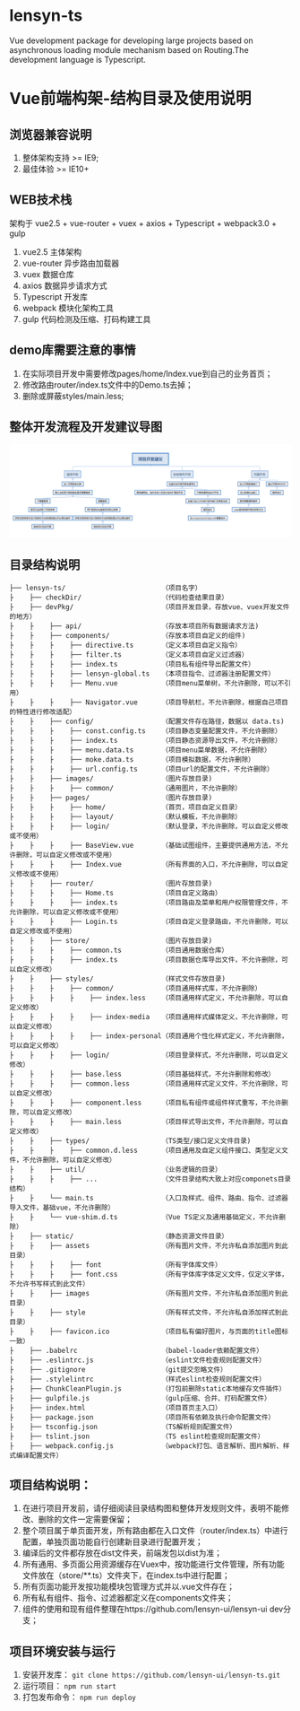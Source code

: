 
# lensyn-ts
Vue development package for developing large projects based on asynchronous loading module mechanism based on Routing.The development language is Typescript.

# Vue前端构架-结构目录及使用说明

## 浏览器兼容说明

1. 整体架构支持 >= IE9;
2. 最佳体验 >= IE10+

## WEB技术栈

架构于 vue2.5 + vue-router + vuex + axios + Typescript + webpack3.0 + gulp
1. vue2.5 主体架构
2. vue-router 异步路由加载器
3. vuex 数据仓库
4. axios 数据异步请求方式
5. Typescript 开发库
6. webpack 模块化架构工具
7. gulp 代码检测及压缩、打码构建工具

## demo库需要注意的事情
1. 在实际项目开发中需要修改pages/home/Index.vue到自己的业务首页；
2. 修改路由router/index.ts文件中的Demo.ts去掉；
3. 删除或屏蔽styles/main.less;

## 整体开发流程及开发建议导图
![avatar](./project-mind.png)


## 目录结构说明

```
├── lensyn-ts/                        （项目名字）
├    ├── checkDir/                    （代码检查结果目录）
├    ├── devPkg/                      （项目开发目录，存放vue、vuex开发文件的地方）
├    ├    ├── api/                    （存放本项目所有数据请求方法)
├    ├    ├── components/             （存放本项目自定义的组件)
├    ├    ├    ├── directive.ts       （定义本项目自定义指令）
├    ├    ├    ├── filter.ts          （定义本项目自定义过滤器）
├    ├    ├    ├── index.ts           （项目私有组件导出配置文件）
├    ├    ├    ├── lensyn-global.ts   （本项目指令、过滤器注册配置文件）
├    ├    ├    ├── Menu.vue           （项目menu菜单树，不允许删除，可以不引用）
├    ├    ├    ├── Navigator.vue      （项目导航栏，不允许删除，根据自己项目的特性进行修改适配）
├    ├    ├── config/                 （配置文件存在路径，数据以 data.ts)
├    ├    ├    ├── const.config.ts    （项目静态变量配置文件，不允许删除）
├    ├    ├    ├── index.ts           （项目静态资源导出文件，不允许删除）
├    ├    ├    ├── menu.data.ts       （项目menu菜单数据，不允许删除）
├    ├    ├    ├── moke.data.ts       （项目模拟数据，不允许删除）
├    ├    ├    ├── url.config.ts      （项目url的配置文件，不允许删除）
├    ├    ├── images/                 （图片存放目录)
├    ├    ├    ├── common/            （通用图片，不允许删除）
├    ├    ├── pages/                  （图片存放目录)
├    ├    ├    ├── home/              （首页，项目自定义目录）
├    ├    ├    ├── layout/            （默认模板，不允许删除）
├    ├    ├    ├── login/             （默认登录，不允许删除，可以自定义修改或不使用）
├    ├    ├    ├── BaseView.vue       （基础试图组件，主要提供通用方法，不允许删除，可以自定义修改或不使用）
├    ├    ├    ├── Index.vue          （所有界面的入口，不允许删除，可以自定义修改或不使用）
├    ├    ├── router/                 （图片存放目录)
├    ├    ├    ├── Home.ts            （项目自定义路由）
├    ├    ├    ├── index.ts           （项目路由及菜单和用户权限管理文件，不允许删除，可以自定义修改或不使用）
├    ├    ├    ├── Login.ts           （项目自定义登录路由，不允许删除，可以自定义修改或不使用）
├    ├    ├── store/                  （图片存放目录)
├    ├    ├    ├── common.ts          （项目通用数据仓库）
├    ├    ├    ├── index.ts           （项目数据仓库导出文件，不允许删除，可以自定义修改）
├    ├    ├── styles/                 （样式文件存放目录)
├    ├    ├    ├── common/            （项目通用样式库，不允许删除）
├    ├    ├    ├    ├── index.less    （项目通用样式定义，不允许删除，可以自定义修改）
├    ├    ├    ├    ├── index-media   （项目通用样式媒体定义，不允许删除，可以自定义修改）
├    ├    ├    ├    ├── index-personal（项目通用个性化样式定义，不允许删除，可以自定义修改）
├    ├    ├    ├── login/             （项目登录样式，不允许删除，可以自定义修改）
├    ├    ├    ├── base.less          （项目基础样式，不允许删除和修改）
├    ├    ├    ├── common.less        （项目通用样式定义文件，不允许删除，可以自定义修改）
├    ├    ├    ├── component.less     （项目私有组件或组件样式重写，不允许删除，可以自定义修改）
├    ├    ├    ├── main.less          （项目样式导出文件，不允许删除，可以自定义修改）
├    ├    ├── types/                  （TS类型/接口定义文件目录)
├    ├    ├    ├── common.d.less      （项目通用及自定义组件接口、类型定义文件，不允许删除，可以自定义修改）
├    ├    ├── util/                   （业务逻辑的目录）
├    ├    ├    ├── ...                （文件目录结构大致上对应componets目录结构）
├    ├    └── main.ts                 （入口及样式、组件、路由、指令、过滤器导入文件，基础vue，不允许删除）
├    ├    └── vue-shim.d.ts           （Vue TS定义及通用基础定义，不允许删除）
├    ├── static/                      （静态资源文件目录）
├    ├    ├── assets                  （所有图片文件，不允许私自添加图片到此目录）
├    ├    ├    ├── font               （所有字体库文件）
├    ├    ├    ├── font.css           （所有字体库字体定义文件，仅定义字体，不允许书写样式到此文件）
├    ├    ├── images                  （所有图片文件，不允许私自添加图片到此目录）
├    ├    ├── style                   （所有样式文件，不允许私自添加样式到此目录）
├    ├    ├── favicon.ico             （项目私有偏好图片，与页面的title图标一致）
├    ├── .babelrc                     （babel-loader依赖配置文件）
├    ├── .eslintrc.js                 （eslint文件检查规则配置文件）
├    ├── .gitignore                   （git提交忽略文件）
├    ├── .stylelintrc                 （样式eslint检查规则配置文件）
├    ├── ChunkCleanPlugin.js          （打包前删除static本地缓存文件插件）
├    ├── gulpfile.js                  （gulp压缩、合并、打码配置文件）
├    ├── index.html                   （项目首页主入口）
├    ├── package.json                 （项目所有依赖及执行命令配置文件）
├    ├── tsconfig.json                （TS解析规则配置文件）
├    ├── tslint.json                  （TS eslint检查规则配置文件）
├    ├── webpack.config.js            （webpack打包、语言解析、图片解析、样式编译配置文件）
```
## 项目结构说明：

1. 在进行项目开发前，请仔细阅读目录结构图和整体开发规则文件，表明不能修改、删除的文件一定需要保留；
2. 整个项目属于单页面开发，所有路由都在入口文件（router/index.ts）中进行配置，单独页面功能自行创建新目录进行配置开发；
3. 编译后的文件都存放在dist文件夹，前端发包以dist为准；
4. 所有通用、多页面公用资源缓存在Vuex中，按功能进行文件管理，所有功能文件放在（store/**.ts）文件夹下，在index.ts中进行配置；
5. 所有页面功能开发按功能模块包管理方式并以.vue文件存在；
6. 所有私有组件、指令、过滤器都定义在components文件夹；
7. 组件的使用和现有组件整理在https://github.com/lensyn-ui/lensyn-ui dev分支；

## 项目环境安装与运行
1. 安装开发库：
 `git clone https://github.com/lensyn-ui/lensyn-ts.git`
2. 运行项目：
 `npm run start`
3. 打包发布命令：
 `npm run deploy`
